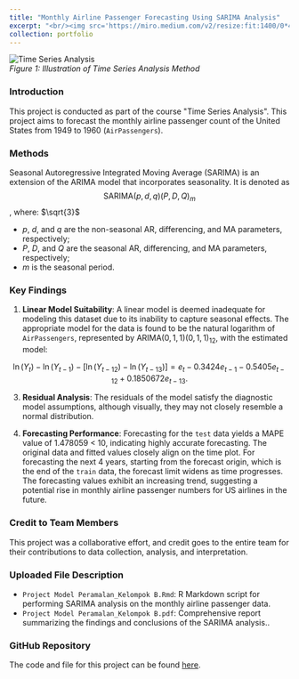 ```yaml
---
title: "Monthly Airline Passenger Forecasting Using SARIMA Analysis"
excerpt: "<br/><img src='https://miro.medium.com/v2/resize:fit:1400/0*4Rsuo3vPWquNYvjd'>"
collection: portfolio
---
```


![Time Series Analysis](https://miro.medium.com/v2/resize:fit:1400/0*4Rsuo3vPWquNYvjd) <br>
*Figure 1: Illustration of Time Series Analysis Method*

### Introduction
This project is conducted as part of the course "Time Series Analysis". This project aims to forecast the monthly airline passenger count of the United States from 1949 to 1960 (`AirPassengers`).

### Methods
Seasonal Autoregressive Integrated Moving Average (SARIMA) is an extension of the ARIMA model that incorporates seasonality. It is denoted as $$\text{SARIMA}(p, d, q)(P, D, Q)_m$$, where: $`\sqrt{3}`$
- $`p`$, $`d`$, and $`q`$ are the non-seasonal AR, differencing, and MA parameters, respectively;
- $`P`$, $`D`$, and $`Q`$ are the seasonal AR, differencing, and MA parameters, respectively;
- $m$ is the seasonal period.

### Key Findings
1. **Linear Model Suitability**: A linear model is deemed inadequate for modeling this dataset due to its inability to capture seasonal effects. The appropriate model for the data is found to be the natural logarithm of `AirPassengers`, represented by $`\text{ARIMA}(0, 1, 1)(0, 1, 1)_{12}`$, with the estimated model:
   
$$\ln(Y_t) - \ln(Y_{t - 1}) - [\ln(Y_{t - 12}) - \ln(Y_{t - 13})] = e_t -0.3424e_{t - 1} - 0.5405e_{t - 12} + 0.1850672e_{t - 13}.$$

3. **Residual Analysis**: The residuals of the model satisfy the diagnostic model assumptions, although visually, they may not closely resemble a normal distribution.

4. **Forecasting Performance**: Forecasting for the `test` data yields a MAPE value of 1.478059 < 10, indicating highly accurate forecasting. The original data and fitted values closely align on the time plot. For forecasting the next 4 years, starting from the forecast origin, which is the end of the `train` data, the forecast limit widens as time progresses. The forecasting values exhibit an increasing trend, suggesting a potential rise in monthly airline passenger numbers for US airlines in the future.

### Credit to Team Members
This project was a collaborative effort, and credit goes to the entire team for their contributions to data collection, analysis, and interpretation.

### Uploaded File Description
- `Project Model Peramalan_Kelompok B.Rmd`: R Markdown script for performing SARIMA analysis on the monthly airline passenger data.
- `Project Model Peramalan_Kelompok B.pdf`: Comprehensive report summarizing the findings and conclusions of the SARIMA analysis..

### GitHub Repository
The code and file for this project can be found [here](https://github.com/dikiwahyudi11/Monthly-Airline-Passenger-Forecasting). 

